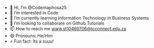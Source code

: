 - 👋 Hi, I’m @Codemaphosa25
- 👀 I’m interested in Code
- 🌱 I’m currently learning Information Technology in Business Systems
- 💞️ I’m looking to collaborate on Github Tutorials
- 📫 How to reach me www.st10469706@tcconnect.edu.za
- 😄 Pronouns: He/Him
- ⚡ Fun fact: Its a suuu!

<!---
Codemaphosa25/Codemaphosa25 is a ✨ special ✨ repository because its `README.md` (this file) appears on your GitHub profile.
You can click the Preview link to take a look at your changes.
--->
